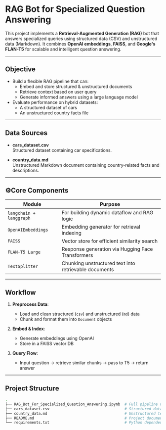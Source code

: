 # RAG Bot for Specialized Question Answering

This project implements a **Retrieval-Augmented Generation (RAG)** bot that answers specialized queries using structured data (CSV) and unstructured data (Markdown). It combines **OpenAI embeddings**, **FAISS**, and **Google's FLAN-T5** for scalable and intelligent question answering.

---

##  Objective

- Build a flexible RAG pipeline that can:
  - Embed and store structured & unstructured documents
  - Retrieve context based on user query
  - Generate informed answers using a large language model
- Evaluate performance on hybrid datasets:
  - A structured dataset of cars
  - An unstructured country facts file

---

##  Data Sources

- **cars_dataset.csv**  
  Structured dataset containing car specifications.

- **country_data.md**  
  Unstructured Markdown document containing country-related facts and descriptions.

---

## ⚙Core Components

| Module                     | Purpose                                                                 |
|----------------------------|-------------------------------------------------------------------------|
| `langchain + langgraph`    | For building dynamic dataflow and RAG logic                            |
| `OpenAIEmbeddings`         | Embedding generator for retrieval indexing                              |
| `FAISS`                    | Vector store for efficient similarity search                            |
| `FLAN-T5 Large`            | Response generation via Hugging Face Transformers                       |
| `TextSplitter`             | Chunking unstructured text into retrievable documents                   |

---

## Workflow

1. **Preprocess Data**:
   - Load and clean structured (`csv`) and unstructured (`md`) data
   - Chunk and format them into `Document` objects

2. **Embed & Index**:
   - Generate embeddings using OpenAI
   - Store in a FAISS vector DB

3. **Query Flow**:
   - Input question → retrieve similar chunks → pass to T5 → return answer

---

## Project Structure

```bash
.
├── RAG_Bot_For_Specialized_Question_Answering.ipynb  # Full pipeline notebook
├── cars_dataset.csv                                  # Structured dataset
├── country_data.md                                   # Unstructured text file
├── README.md                                         # Project documentation
└── requirements.txt                                  # Python dependencies
